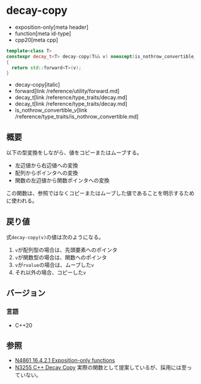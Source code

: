 # decay-copy
* exposition-only[meta header]
* function[meta id-type]
* cpp20[meta cpp]

```cpp
template<class T>
constexpr decay_t<T> decay-copy(T&& v) noexcept(is_nothrow_convertible_v<T, decay_t<T>>)
{
  return std::forward<T>(v);
}
```
* decay-copy[italic]
* forward[link /reference/utility/forward.md]
* decay_t[link /reference/type_traits/decay.md]
* decay_t[link /reference/type_traits/decay.md]
* is_nothrow_convertible_v[link /reference/type_traits/is_nothrow_convertible.md]

## 概要

以下の型変換をしながら、値をコピーまたはムーブする。

* 左辺値から右辺値への変換
* 配列からポインタへの変換
* 関数の左辺値から関数ポインタへの変換

この関数は、参照ではなくコピーまたはムーブした値であることを明示するために使われる。

## 戻り値
式`decay-copy(v)`の値は次のようになる。

1. `v`が配列型の場合は、先頭要素へのポインタ
2. `v`が関数型の場合は、関数へのポインタ
3. `v`が`rvalue`の場合は、ムーブした`v`
4. それ以外の場合、コピーした`v`

## バージョン
### 言語
- C++20

## 参照
- [N4861 16.4.2.1 Exposition-only functions](https://timsong-cpp.github.io/cppwp/n4861/expos.only.func)
- [N3255 C++ Decay Copy](http://www.open-std.org/JTC1/SC22/WG21/docs/papers/2011/n3255.html) 実際の関数として提案しているが、採用には至っていない。
